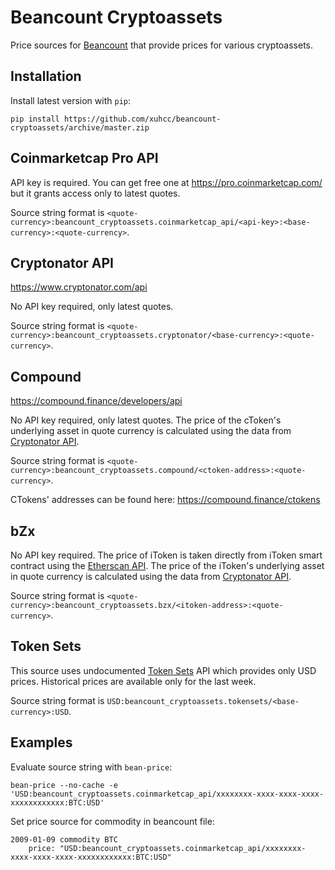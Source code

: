 # Beancount Cryptoassets

Price sources for [Beancount](http://furius.ca/beancount/) that provide prices for various cryptoassets.

## Installation

Install latest version with `pip`:

```
pip install https://github.com/xuhcc/beancount-cryptoassets/archive/master.zip
```

## Coinmarketcap Pro API

API key is required. You can get free one at https://pro.coinmarketcap.com/ but it grants access only to latest quotes.

Source string format is `<quote-currency>:beancount_cryptoassets.coinmarketcap_api/<api-key>:<base-currency>:<quote-currency>`.

## Cryptonator API

https://www.cryptonator.com/api

No API key required, only latest quotes.

Source string format is `<quote-currency>:beancount_cryptoassets.cryptonator/<base-currency>:<quote-currency>`.

## Compound

https://compound.finance/developers/api

No API key required, only latest quotes. The price of the cToken's underlying asset in quote currency is calculated using the data from [Cryptonator API](https://www.cryptonator.com/api).

Source string format is `<quote-currency>:beancount_cryptoassets.compound/<ctoken-address>:<quote-currency>`.

CTokens' addresses can be found here: https://compound.finance/ctokens

## bZx

No API key required. The price of iToken is taken directly from iToken smart contract using the [Etherscan API](https://etherscan.io/apis#proxy). The price of the iToken's underlying asset in quote currency is calculated using the data from [Cryptonator API](https://www.cryptonator.com/api).

Source string format is `<quote-currency>:beancount_cryptoassets.bzx/<itoken-address>:<quote-currency>`.

## Token Sets

This source uses undocumented [Token Sets](https://www.tokensets.com/) API which provides only USD prices. Historical prices are available only for the last week.

Source string format is `USD:beancount_cryptoassets.tokensets/<base-currency>:USD`.

## Examples

Evaluate source string with `bean-price`:

```
bean-price --no-cache -e 'USD:beancount_cryptoassets.coinmarketcap_api/xxxxxxxx-xxxx-xxxx-xxxx-xxxxxxxxxxxx:BTC:USD'
```

Set price source for commodity in beancount file:

```
2009-01-09 commodity BTC
    price: "USD:beancount_cryptoassets.coinmarketcap_api/xxxxxxxx-xxxx-xxxx-xxxx-xxxxxxxxxxxx:BTC:USD"
```
